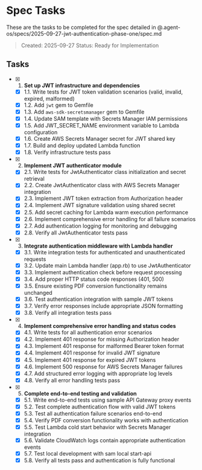 # Spec Tasks

These are the tasks to be completed for the spec detailed in @.agent-os/specs/2025-09-27-jwt-authentication-phase-one/spec.md

> Created: 2025-09-27
> Status: Ready for Implementation

## Tasks

- [x] 1. **Set up JWT infrastructure and dependencies**
  - [x] 1.1. Write tests for JWT token validation scenarios (valid, invalid, expired, malformed)
  - [x] 1.2. Add `jwt` gem to Gemfile
  - [x] 1.3. Add `aws-sdk-secretsmanager` gem to Gemfile
  - [x] 1.4. Update SAM template with Secrets Manager IAM permissions
  - [x] 1.5. Add JWT_SECRET_NAME environment variable to Lambda configuration
  - [x] 1.6. Create AWS Secrets Manager secret for JWT shared key
  - [x] 1.7. Build and deploy updated Lambda function
  - [x] 1.8. Verify infrastructure tests pass

- [x] 2. **Implement JWT authenticator module**
  - [x] 2.1. Write tests for JwtAuthenticator class initialization and secret retrieval
  - [x] 2.2. Create JwtAuthenticator class with AWS Secrets Manager integration
  - [x] 2.3. Implement JWT token extraction from Authorization header
  - [x] 2.4. Implement JWT signature validation using shared secret
  - [x] 2.5. Add secret caching for Lambda warm execution performance
  - [x] 2.6. Implement comprehensive error handling for all failure scenarios
  - [x] 2.7. Add authentication logging for monitoring and debugging
  - [x] 2.8. Verify all JwtAuthenticator tests pass

- [x] 3. **Integrate authentication middleware with Lambda handler**
  - [x] 3.1. Write integration tests for authenticated and unauthenticated requests
  - [x] 3.2. Update main Lambda handler (app.rb) to use JwtAuthenticator
  - [x] 3.3. Implement authentication check before request processing
  - [x] 3.4. Add proper HTTP status code responses (401, 500)
  - [x] 3.5. Ensure existing PDF conversion functionality remains unchanged
  - [x] 3.6. Test authentication integration with sample JWT tokens
  - [x] 3.7. Verify error responses include appropriate JSON formatting
  - [x] 3.8. Verify all integration tests pass

- [x] 4. **Implement comprehensive error handling and status codes**
  - [x] 4.1. Write tests for all authentication error scenarios
  - [x] 4.2. Implement 401 response for missing Authorization header
  - [x] 4.3. Implement 401 response for malformed Bearer token format
  - [x] 4.4. Implement 401 response for invalid JWT signature
  - [x] 4.5. Implement 401 response for expired JWT tokens
  - [x] 4.6. Implement 500 response for AWS Secrets Manager failures
  - [x] 4.7. Add structured error logging with appropriate log levels
  - [x] 4.8. Verify all error handling tests pass

- [x] 5. **Complete end-to-end testing and validation**
  - [x] 5.1. Write end-to-end tests using sample API Gateway proxy events
  - [x] 5.2. Test complete authentication flow with valid JWT tokens
  - [x] 5.3. Test all authentication failure scenarios end-to-end
  - [x] 5.4. Verify PDF conversion functionality works with authentication
  - [x] 5.5. Test Lambda cold start behavior with Secrets Manager integration
  - [x] 5.6. Validate CloudWatch logs contain appropriate authentication events
  - [x] 5.7. Test local development with sam local start-api
  - [x] 5.8. Verify all tests pass and authentication is fully functional